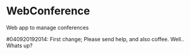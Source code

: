 # WebConference
Web app to manage conferences

#040920192014:
First change; 
Please send help, and also coffee.
Well..
Whats up?